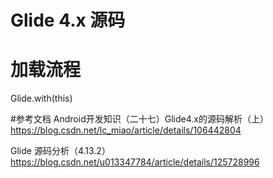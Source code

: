# Glide 4.x 源码  

# 加载流程  
Glide.with(this)  
 











































































#参考文档
Android开发知识（二十七）Glide4.x的源码解析（上）
https://blog.csdn.net/lc_miao/article/details/106442804

Glide 源码分析（4.13.2）
https://blog.csdn.net/u013347784/article/details/125728996